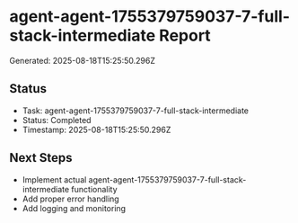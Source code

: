 # agent-agent-1755379759037-7-full-stack-intermediate Report

Generated: 2025-08-18T15:25:50.296Z

## Status
- Task: agent-agent-1755379759037-7-full-stack-intermediate
- Status: Completed
- Timestamp: 2025-08-18T15:25:50.296Z

## Next Steps
- Implement actual agent-agent-1755379759037-7-full-stack-intermediate functionality
- Add proper error handling
- Add logging and monitoring
